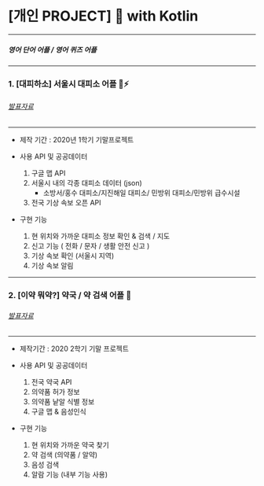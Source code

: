 # [개인 PROJECT] :iphone:  with Kotlin

--------
##### 영어 단어 어플  / 영어 퀴즈 어플 
--------
### 1. [대피하소]  서울시 대피소 어플  :running::zap:
###### [발표자료](https://drive.google.com/file/d/1BKTN0ommswcbYGf3zOQAfcxHXuU1Z1Hk/view?usp=sharing)
--------
- 제작 기간 : 2020년 1학기 기말프로젝트

- 사용 API 및 공공데이터
    1. 구글 맵 API
     2. 서울시 내의 각종 대피소 데이터 (json) 
        - 소방서/홍수 대피소/지진해일 대피소/ 민방위 대피소/민방위 급수시설
    3. 전국 기상 속보 오픈 API


 - 구현 기능 
    1. 현 위치와 가까운 대피소 정보 확인 & 검색 / 지도
    2. 신고 기능 ( 전화 / 문자 / 생활 안전 신고 )
    3. 기상 속보 확인 (서울시 지역)
    4. 기상 속보 알림 

-------

### 2. [이약 뭐약?]   약국 / 약 검색 어플 :pill:
###### [발표자료](https://drive.google.com/file/d/1CADEcRre4yGjFr773U7AVqZr89UP1ZzG/view?usp=sharing)
--------
- 제작기간 : 2020 2학기 기말 프로젝트

- 사용 API 및 공공데이터
    1. 전국 약국 API
    2. 의약품 허가 정보 
    3. 의약품 낱알 식별 정보
     4. 구글 맵 & 음성인식 

 - 구현 기능
    1. 현 위치와 가까운 약국 찾기
    2. 약 검색 (의약품 / 알약)
    3. 음성 검색
    4. 알람 기능 (내부 기능 사용)


